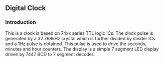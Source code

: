 ## Digital Clock

### Introduction 
This is a clock is based on 74xx series TTL logic ICs. The clock pulse is generated by a 32.768kHz crystal which is further divided by divider ICs and a 1Hz pulse is obtained. This pulse is used to drive the seconds, minutes and hour counters. The display is a simple 7 segment LED display driven by 7447 BCD to 7 segment decoder.
